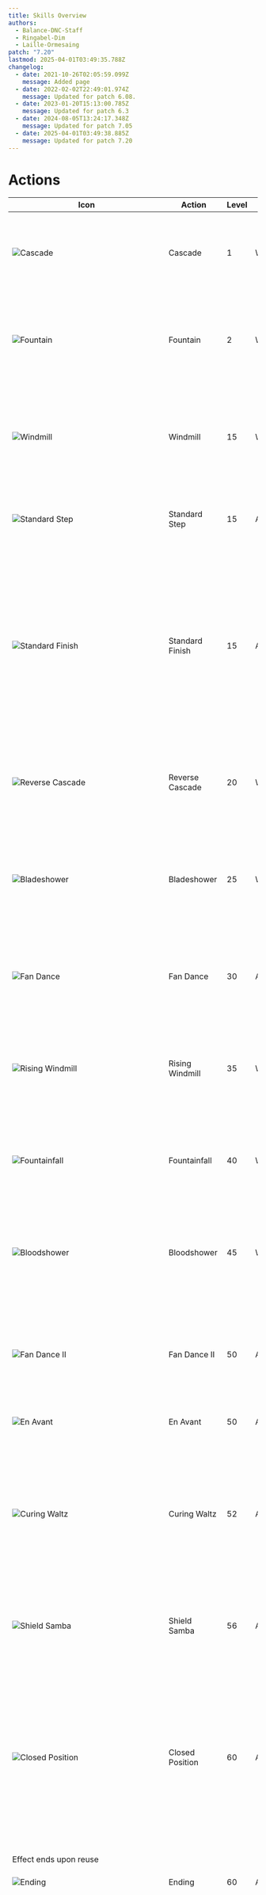 ```yaml
---
title: Skills Overview
authors:
  - Balance-DNC-Staff
  - Ringabel-Dim
  - Laille-Ormesaing
patch: "7.20"
lastmod: 2025-04-01T03:49:35.788Z
changelog:
  - date: 2021-10-26T02:05:59.099Z
    message: Added page
  - date: 2022-02-02T22:49:01.974Z
    message: Updated for patch 6.08.
  - date: 2023-01-20T15:13:00.785Z
    message: Updated for patch 6.3
  - date: 2024-08-05T13:24:17.348Z
    message: Updated for patch 7.05
  - date: 2025-04-01T03:49:38.885Z
    message: Updated for patch 7.20
---
```

# Actions

| Icon                                                                                               | Action            | Level | Type        | Casting | Recast | Description                                                                                                                                                                                                                                                                                                                |
| -------------------------------------------------------------------------------------------------- | ----------------- | ----- | ----------- | ------- | ------ | -------------------------------------------------------------------------------------------------------------------------------------------------------------------------------------------------------------------------------------------------------------------------------------------------------------------------- |
| ![Cascade](https://xivapi.com/i/003000/003451_hr1.png)                                             | Cascade           | 1     | Weaponskill | Instant | 2.5s   | Delivers an attack with a potency of 220. 50% chance of granting Silken Symmetry.                                                                                                                                                                                                                                          |
| ![Fountain](https://xivapi.com/i/003000/003452_hr1.png)                                            | Fountain          | 2     | Weaponskill | Instant | 2.5s   | Delivers an attack with a potency of 120. 280 as part of combo. 50% chance of granting Silken Flow.                                                                                                                                                                                                                        |
| ![Windmill](https://xivapi.com/i/003000/003453_hr1.png)                                            | Windmill          | 15    | Weaponskill | Instant | 2.5s   | Delivers an attack with a potency of 120 to all nearby enemies. 50% chance of granting Silken Symmetry.                                                                                                                                                                                                                    |
| ![Standard Step](https://xivapi.com/i/003000/003454_hr1.png)                                       | Standard Step     | 15    | Ability     | Instant | 30s    | Begin dancing, granting yourself Standard Step.                                                                                                                                                                                                                                                                            |
| ![Standard Finish](https://xivapi.com/i/003000/003459_hr1.png)                                     | Standard Finish   | 15    | Ability     | Instant | 1.5s   | Delivers an attack to all nearby enemies. Potency varies with number of successful steps, dealing full potency for the closest enemy, and 60% less for all remaining enemies. Grants Last Dance Ready.                                                                                                                     |
| ![Reverse Cascade](https://xivapi.com/i/003000/003460_hr1.png)                                     | Reverse Cascade   | 20    | Weaponskill | Instant | 2.5s   | Delivers an attack with a potency of 280. 50% chance of granting a Fourfold Feather.                                                                                                                                                                                                                                       |
| ![Bladeshower](https://xivapi.com/i/003000/003461_hr1.png)                                         | Bladeshower       | 25    | Weaponskill | Instant | 2.5s   | Delivers an attack with a potency of 100 to all nearby enemies. 160 as part of combo. 50% chance of granting Silken Flow.                                                                                                                                                                                                  |
| ![Fan Dance](https://xivapi.com/i/003000/003462_hr1.png)                                           | Fan Dance         | 30    | Ability     | Instant | 1s     | Delivers an attack with a potency of 180. 50% chance of granting Threefold Fan Dance.                                                                                                                                                                                                                                      |
| ![Rising Windmill](https://xivapi.com/i/003000/003463_hr1.png)                                     | Rising Windmill   | 35    | Weaponskill | Instant | 2.5s   | Delivers an attack to all nearby enemies with a potency of 160. 50% chance of granting a Fourfold Feather.                                                                                                                                                                                                                 |
| ![Fountainfall](https://xivapi.com/i/003000/003464_hr1.png)                                        | Fountainfall      | 40    | Weaponskill | Instant | 2.5s   | Delivers an attack with a potency of 340. 50% chance of granting a Fourfold Feather.                                                                                                                                                                                                                                       |
| ![Bloodshower](https://xivapi.com/i/003000/003465_hr1.png)                                         | Bloodshower       | 45    | Weaponskill | Instant | 2.5s   | Delivers an attack to all nearby enemies with a potency of 200. 50% chance of granting a Fourfold Feather.                                                                                                                                                                                                                 |
| ![Fan Dance II](https://xivapi.com/i/003000/003466_hr1.png)                                        | Fan Dance II      | 50    | Ability     | Instant | 1s     | Delivers an attack with a potency of 100 to all nearby enemies. 50% chance of activating Threefold Fan Dance.                                                                                                                                                                                                              |
| ![En Avant](https://xivapi.com/i/003000/003467_hr1.png)                                            | En Avant          | 50    | Ability     | Instant | 30s    | Quickly dash 10 yalms forward.                                                                                                                                                                                                                                                                                             |
| ![Curing Waltz](https://xivapi.com/i/003000/003468_hr1.png)                                        | Curing Waltz      | 52    | Ability     | Instant | 60s    | Restores own HP and the HP of all nearby party members. Party member designated as your Dance Partner will also heal self and nearby party members.                                                                                                                                                                        |
| ![Shield Samba](https://xivapi.com/i/003000/003469_hr1.png)                                        | Shield Samba      | 56    | Ability     | Instant | 90s    | Reduces damage taken by self and nearby party members by 15%.                                                                                                                                                                                                                                                              |
| ![Closed Position](https://xivapi.com/i/003000/003470_hr1.png)                                     | Closed Position   | 60    | Ability     | Instant | 30s    | Grants you Closed Position and designates a party member as your Dance Partner, allowing you to share the effects of Standard Finish, Curing Waltz, Devilment, and Finishing Move with said party member.
Effect ends upon reuse                                                                                           |
| ![Ending](https://xivapi.com/i/003000/003478_hr1.png)                                              | Ending            | 60    | Ability     | Instant | 1s     | Ends dance with your partner.                                                                                                                                                                                                                                                                                              |
| ![Devilment](https://xivapi.com/i/003000/003471_hr1.png)                                           | Devilment         | 62    | Ability     | Instant | 120s   | Increases critical hit rate and direct hit rate by 20%. Party member designated as your Dance Partner will also receive the effect of Devilment. Grants Flourishing Starfall.                                                                                                                                              |
| ![Fan Dance III](https://xivapi.com/i/003000/003472_hr1.png)                                       | Fan Dance III     | 66    | Ability     | Instant | 1s     | Delivers an attack to target and all enemies nearby it with a potency of 220 for the first enemy, and 60% less for all remaining enemies. Can only be executed under the effect of Threefold Fan Dance.                                                                                                                    |
| ![Technical Step](https://xivapi.com/i/003000/003473_hr1.png)                                      | Technical Step    | 70    | Ability     | Instant | 120s   | Begin dancing, granting yourself Technical Step.                                                                                                                                                                                                                                                                           |
| ![Technical Finish](https://xivapi.com/i/003000/003474_hr1.png)                                    | Technical Finish  | 70    | Ability     | Instant | 1.5s   | Delivers an attack to all nearby enemies. Potency varies with number of successful steps, dealing full potency for the closest enemy, and 60% less for all remaining enemies. Grants Flourishing Finish. Grants Dance of the Dawn Ready.                                                                                   |
| ![Flourish](https://xivapi.com/i/003000/003475_hr1.png)                                            | Flourish          | 72    | Ability     | Instant | 60s    | Grants you the effects of Flourishing Symmetry, Flourishing Flow, Threefold Fan Dance, Fourfold Fan Dance, and Finishing Move Ready.                                                                                                                                                                                       |
| ![Saber Dance](https://xivapi.com/i/003000/003476_hr1.png)                                         | Saber Dance       | 76    | Weaponskill | Instant | 2.5s   | Delivers an attack to target and all enemies nearby it with a potency of 520 for the first enemy, and 60% less for all remaining enemies.                                                                                                                                                                                  |
| ![Improvisation](https://xivapi.com/i/003000/003477_hr1.png)                                       | Improvisation     | 80    | Ability     | Instant | 120s   | Dance to the beat of your own drum, granting Improvisation to self.  Stacks increase every three seconds, up to a maximum of four stacks. Grants healing over time for self and nearby party members of 100 potency for 15 seconds.                                                                                        |
| ![Improvised Finish](https://xivapi.com/i/003000/003479_hr1.png)                                   | Improvised Finish | 80    | Ability     | Instant | 1.5s   | Creates a barrier around self and all nearby party members, growing stronger with each additional stack of Rising Rhythm. Effect starts at 5% of maximum HP with no stacks, 6% for 1 Stack, 7% for 2 Stacks, 8% for 3 Stacks and 10% for 4 Stacks. Lasts for 30 seconds and can only be used when Improvisation is active. |
| ![Tillana](https://xivapi.com/i/003000/003480_hr1.png)                                             | Tillana           | 82    | Weaponskill | Instant | 2.5s   | Delivers an attack to all nearby enemies with a potency of 600 for the closest enemy, then 60% less for all remaining. Increases Esprit Gauge by 50. Can only be executed under the effect of Flourishing Finish.                                                                                                          |
| ![Fan Dance IV](https://xivapi.com/i/003000/003481_hr1.png)                                        | Fan Dance IV      | 86    | Ability     | Instant | 1s     | Attacks all enemies in front of you in a cone for a potency of 420 for the first enemy, then 60% less for all remaining enemies. Can only be used under the effect of Fourfold Fan Dance.                                                                                                                                  |
| ![Starfall Dance](https://xivapi.com/i/003000/003482_hr1.png)                                      | Starfall Dance    | 90    | Weaponskill | Instant | 2.5s   | Delivers a guaranteed critical direct hit to all enemies in front of you in a line AoE with a potency of 600 for the target, then 75% less for all remaining enemies. Can only be used under the effect of Flourishing Starfall.                                                                                           |
| ![Last Dance](https://beta.xivapi.com/api/1/asset/ui/icon/003000/003483_hr1.tex?format=png)        | Last Dance        | 92    | Weaponskill | Instant | 2.5s   | Delivers an attack to the target with a potency of 520 and 60% of the potency to all nearby enemies. Can only be executed under the effect of Last Dance Ready.                                                                                                                                                            |
| ![Finishing Move](https://beta.xivapi.com/api/1/asset/ui/icon/003000/003484_hr1.tex?format=png)    | Finishing Move    | 96    | Weaponskill | Instant | 2.5s   | Delivers an attack to all nearby enemies with a potency of 850 for the closest enemy, then 60% less for all remaining. Also grants the same buffs as Standard Finish with a 60s duration and gives yourself Last Dance Ready. Can only be executed while under the effect of Finishing Move Ready.                         |
| ![Dance of the Dawn](https://beta.xivapi.com/api/1/asset/ui/icon/003000/003485_hr1.tex?format=png) | Dance of the Dawn | 100   | Weaponskill | Instant | 2.5s   | Delivers an attack to target and all enemies nearby it with a potency of 1000 for the first enemy, and 60% less for all remaining enemies. Esprit Gauge Cost: 50
Can only be executed while under the effect of Dance of the Dawn Ready.                                                                                   |

# Step Actions

| Icon                                                     | Action    | Level | Type    | Casting | Recast | Description           |
| -------------------------------------------------------- | --------- | ----- | ------- | ------- | ------ | --------------------- |
| ![Emboite](https://xivapi.com/i/003000/003455_hr1.png)   | Emboite   | 15    | Ability | Instant | 1s     | Perform an emboite.   |
| ![Entrechat](https://xivapi.com/i/003000/003456_hr1.png) | Entrechat | 15    | Ability | Instant | 1s     | Perform an entrechat. |
| ![Jete](https://xivapi.com/i/003000/003457_hr1.png)      | Jete      | 15    | Ability | Instant | 1s     | Perform a jete.       |
| ![Pirouette](https://xivapi.com/i/003000/003458_hr1.png) | Pirouette | 15    | Ability | Instant | 1s     | Perform a pirouette.  |

# Physical Ranged DPS actions

| Icon                                                        | Action       | Level | Type    | Casting | Recast | Description                                                                       |
| ----------------------------------------------------------- | ------------ | ----- | ------- | ------- | ------ | --------------------------------------------------------------------------------- |
| ![Leg Graze](https://xivapi.com/i/000000/000843_hr1.png)    | Leg Graze    | 6     | Ability | Instant | 30s    | Inflicts target with Heavy +40%.                                                  |
| ![Second Wind](https://xivapi.com/i/000000/000821_hr1.png)  | Second Wind  | 8     | Ability | Instant | 120s   | Instantly restores own HP.                                                        |
| ![Foot Graze](https://xivapi.com/i/000000/000842_hr1.png)   | Foot Graze   | 10    | Ability | Instant | 30s    | Binds target.                                                                     |
| ![Peloton](https://xivapi.com/i/000000/000844_hr1.png)      | Peloton      | 20    | Ability | Instant | 5s     | Increases movement speed of self and nearby party members. Not useable in combat. |
| ![Head Graze](https://xivapi.com/i/000000/000848_hr1.png)   | Head Graze   | 24    | Ability | Instant | 30s    | Interrupts the use of a target's action.                                          |
| ![Arm's Length](https://xivapi.com/i/000000/000822_hr1.png) | Arm's Length | 32    | Ability | Instant | 120s   | Creates a barrier nullifying most knockback and draw-in effects.                  |
